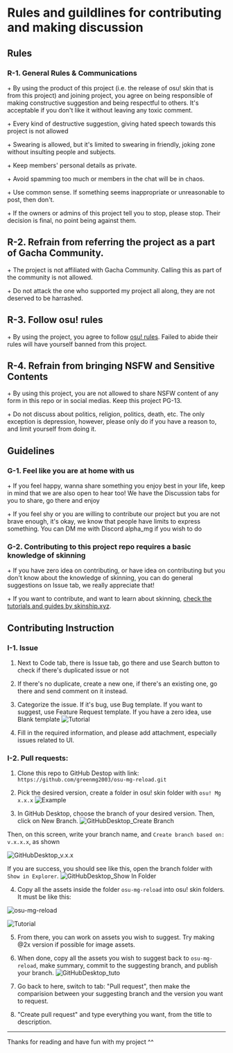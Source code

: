 # Rules and guildlines for contributing and making discussion

## Rules

### R-1. General Rules & Communications

\+ By using the product of this project (i.e. the release of osu! skin that is from this project) and joining project, you agree on being responsible of making constructive suggestion and being respectful to others. It's acceptable if you don't like it without leaving any toxic comment.

\+ Every kind of destructive suggestion, giving hated speech towards this project is not allowed

\+ Swearing is allowed, but it's limited to swearing in friendly, joking zone without insulting people and subjects.

\+ Keep members' personal details as private.

\+ Avoid spamming too much or members in the chat will be in chaos.

\+ Use common sense. If something seems inappropriate or unreasonable to post, then don't.

\+ If the owners or admins of this project tell you to stop, please stop. Their decision is final, no point being against them.

## R-2. Refrain from referring the project as a part of Gacha Community.

\+ The project is not affiliated with Gacha Community. Calling this as part of the community is not allowed.

\+ Do not attack the one who supported my project all along, they are not deserved to be harrashed.

## R-3. Follow osu! rules

\+ By using the project, you agree to follow [osu! rules](https://osu.ppy.sh/wiki/en/Rules). Failed to abide their rules will have yourself banned from this project.

## R-4. Refrain from bringing NSFW and Sensitive Contents

\+ By using this project, you are not allowed to share NSFW content of any form in this repo or in social medias. Keep this project PG-13.

\+ Do not discuss about politics, religion, politics, death, etc. The only exception is depression, however, please only do if you have a reason to, and limit yourself from doing it. 

## Guidelines

### G-1. Feel like you are at home with us

\+ If you feel happy, wanna share something you enjoy best in your life, keep in mind that we are also open to hear too! We have the Discussion tabs for you to share, go there and enjoy

\+ If you feel shy or you are willing to contribute our project but you are not brave enough, it's okay, we know that people have limits to express something. You can DM me with Discord alpha_mg if you wish to do

### G-2. Contributing to this project repo requires a basic knowledge of skinning

\+ If you have zero idea on contributing, or have idea on contributing but you don't know about the knowledge of skinning, you can do general suggestions on Issue tab, we really appreciate that!

\+ If you want to contribute, and want to learn about skinning, [check the tutorials and guides by skinship.xyz](https://skinship.xyz/guides/).

## Contributing Instruction
### I-1. Issue

1. Next to Code tab, there is Issue tab, go there and use Search button to check if there's duplicated issue or not

2. If there's no duplicate, create a new one, if there's an existing one, go there and send comment on it instead.

3. Categorize the issue. If it's bug, use Bug template. If you want to suggest, use Feature Request template. If you have a zero idea, use Blank template
![Tutorial](https://github.com/user-attachments/assets/f44c28b9-8ea1-4624-b138-9f366810103d)

4. Fill in the required information, and please add attachment, especially issues related to UI.

### I-2. Pull requests:

1. Clone this repo to GitHub Destop with link: `https://github.com/greenmg2003/osu-mg-reload.git`

2. Pick the desired version, create a folder in osu! skin folder with `osu! Mg x.x.x`
![Example](https://github.com/user-attachments/assets/4cc6a414-f2a6-4879-b5ef-d574760c4d31)

3. In GitHub Desktop, choose the branch of your desired version. Then, click on New Branch.
![GitHubDesktop_Create Branch](https://github.com/user-attachments/assets/c5260505-e7e1-4c2c-bbbd-d78da95c1bd4)

Then, on this screen, write your branch name, and `Create branch based on: v.x.x.x`, as shown

![GitHubDesktop_v.x.x](https://github.com/user-attachments/assets/b847fb99-5173-4572-a068-8efa98d4da25)

If you are success, you should see like this, open the branch folder with `Show in Explorer`.
![GitHubDesktop_Show In Folder](https://github.com/user-attachments/assets/a23fa75d-a8cf-48d8-9908-eae4386826a2)

4. Copy all the assets inside the folder `osu-mg-reload` into osu! skin folders. It must be like this:

![osu-mg-reload](https://github.com/user-attachments/assets/383b51e6-f3c5-4abe-8daf-47ec7f9706f0)

![Tutorial](https://github.com/user-attachments/assets/b0bd4bb0-47cc-4cdd-8cba-ed25ed83a4a4)

5. From there, you can work on assets you wish to suggest. Try making @2x version if possible for image assets.
   
6. When done, copy all the assets you wish to suggest back to `osu-mg-reload`, make summary, commit to the suggesting branch, and publish your branch.
![GitHubDesktop_tuto](https://github.com/user-attachments/assets/02103f1b-2245-4cf2-b3bf-62d38f033aa7)

7. Go back to here, switch to tab: "Pull request", then make the comparision between your suggesting branch and the version you want to request.

8. "Create pull request" and type everything you want, from the title to description.

-----------------------------------------------------------------------------------

Thanks for reading and have fun with my project ^^
